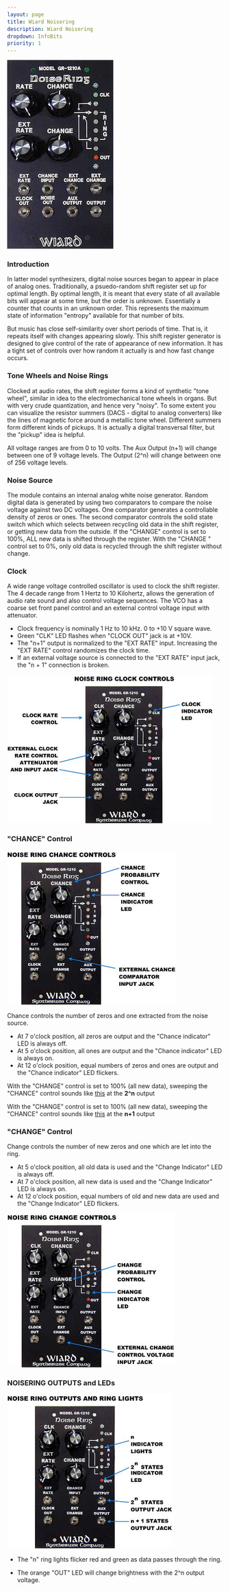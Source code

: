 ```yaml
---
layout: page
title: Wiard Noisering
description: Wiard Noisering
dropdown: InfoBits
priority: 1
---
```





![NR](https://raw.githubusercontent.com/FracModular/fracmodular.github.io/master/assets/img/NRFaceSml.jpg)


### Introduction


In latter model synthesizers, digital noise sources began to appear in place of analog ones. Traditionally, 
a psuedo-random shift register set up for optimal length. By optimal length, it is meant that every state 
of all available bits will appear at some time, but the order is unknown. Essentially a counter that counts 
in an unknown order. This represents the maximum state of information "entropy" available for that number of bits.

But music has close self-similarity over short periods of time. That is, it repeats itself with changes appearing slowly. 
This shift register generator is designed to give control of the rate of appearance of new information. 
It has a tight set of controls over how random it actually is and how fast change occurs.


### Tone Wheels and Noise Rings 

Clocked at audio rates, the shift register forms a kind of synthetic "tone wheel", similar in idea to the electromechanical 
tone wheels in organs. But with very crude quantization, and hence very "noisy". To some extent you can visualize the 
resistor summers (DACS - digital to analog converters) like the lines of magnetic force around a metallic tone wheel. 
Different summers form different kinds of pickups. It is actually a digital transversal filter, but the "pickup" idea is 
helpful.

All voltage ranges are from 0 to 10 volts. The Aux Output (n+1) will change between one of 9 voltage levels. 
The Output (2^n) will change between one of 256 voltage levels.

### Noise Source

The module contains an internal analog white noise generator. Random digital data is generated by using two 
comparators to compare the noise voltage against two DC voltages. 
One comparator generates a controllable density of zeros or ones. The second comparator controls the solid state 
switch which which selects between recycling old data in the shift register, or getting new data from the outside. 
If the "CHANGE" control is set to 100%, ALL new data is shifted through the register. 
With the "CHANGE " control set to 0%, only old data is recycled through the shift register without change.

### Clock 

A wide range voltage controlled oscillator is used to clock the shift register. 
The 4 decade range from 1 Hertz to 10 Kilohertz, allows the generation of audio rate sound 
and also control voltage sequences. The VCO has a coarse set front panel control and an external control voltage input 
with attenuator.


- Clock frequency is nominally 1 Hz to 10 kHz. 0 to +10 V square wave.
- Green "CLK" LED flashes when "CLOCK OUT" jack is at +10V.
- The "n+1" output is normalized to the "EXT RATE" input. Increasing the "EXT RATE" control randomizes the clock time.
- If an external voltage source is connected to the "EXT RATE" input jack, the "n + 1" connection is broken.

![NC](https://raw.githubusercontent.com/FracModular/fracmodular.github.io/master/assets/img/noiexp1.jpg)



### "CHANCE" Control



![NC2](https://raw.githubusercontent.com/FracModular/fracmodular.github.io/master/assets/img/noiexp2.jpg)

Chance controls the number of zeros and one extracted from the noise source.

- At 7 o'clock position, all zeros are output and the "Chance indicator" LED is always off.
- At 5 o'clock position, all ones are output and the "Chance indicator" LED is always on.
- At 12 o'clock position, equal numbers of zeros and ones are output and the "Chance indicator" LED flickers.


With the "CHANGE" control is set to 100% (all new data), sweeping the "CHANCE" control sounds like [this](https://github.com/FracModular/fracmodular.github.io/raw/master/assets/snd/PROB1SWE.mp3) at the **2^n** output 

With the "CHANGE" control is set to 100% (all new data), sweeping the "CHANCE" control sounds like [this](https://github.com/FracModular/fracmodular.github.io/raw/master/assets/snd/PROB1SW2.mp3) at the **n+1** output 




### "CHANGE" Control


Change controls the number of new zeros and one which are let into the ring.

- At 5 o'clock position, all old data is used and the "Change Indicator" LED is always off.
- At 7 o'clock position, all new data is used and the "Change Indicator" LED is always on.
- At 12 o'clock position, equal numbers of old and new data are used and the "Change Indicator" LED flickers. 


![NC3](https://raw.githubusercontent.com/FracModular/fracmodular.github.io/master/assets/img/noiexp3.jpg)


### NOISERING OUTPUTS and LEDs



![NC4](https://raw.githubusercontent.com/FracModular/fracmodular.github.io/master/assets/img/noiexp4.jpg)

- The "n" ring lights flicker red and green as data passes through the ring.

- The orange "OUT" LED will change brightness with the 2^n output voltage. 



